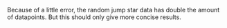 Because of a little error, the random jump star data has double the amount of datapoints. But this should only give more concise results.